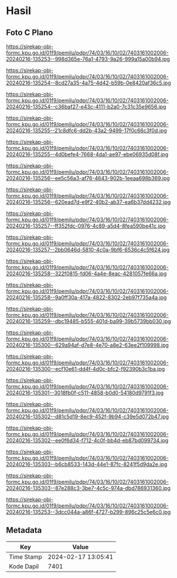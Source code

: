 # Hasil

## Foto C Plano

https://sirekap-obj-formc.kpu.go.id/01f9/pemilu/pdpr/74/03/16/10/02/7403161002006-20240216-135253--998d365e-76a1-4793-9a26-999a15a00b94.jpg

https://sirekap-obj-formc.kpu.go.id/01f9/pemilu/pdpr/74/03/16/10/02/7403161002006-20240216-135254--8cd27a35-4a75-4d42-b59b-0e8420af36c5.jpg

https://sirekap-obj-formc.kpu.go.id/01f9/pemilu/pdpr/74/03/16/10/02/7403161002006-20240216-135254--c36baf27-e43c-4111-b2a0-7c31c35e9656.jpg

https://sirekap-obj-formc.kpu.go.id/01f9/pemilu/pdpr/74/03/16/10/02/7403161002006-20240216-135255--21c8dfc6-dd2b-43a2-9499-17f0c66c3f0d.jpg

https://sirekap-obj-formc.kpu.go.id/01f9/pemilu/pdpr/74/03/16/10/02/7403161002006-20240216-135255--4d0befe4-7668-4da1-ae97-ebe06935d08f.jpg

https://sirekap-obj-formc.kpu.go.id/01f9/pemilu/pdpr/74/03/16/10/02/7403161002006-20240216-135256--ee5c56a3-af76-4643-902b-1eeaa698b369.jpg

https://sirekap-obj-formc.kpu.go.id/01f9/pemilu/pdpr/74/03/16/10/02/7403161002006-20240216-135256--620ead7d-e9f2-40b2-ab37-ea6b37dd4232.jpg

https://sirekap-obj-formc.kpu.go.id/01f9/pemilu/pdpr/74/03/16/10/02/7403161002006-20240216-135257--ff352fdc-0976-4c89-a5d4-8fea590be41c.jpg

https://sirekap-obj-formc.kpu.go.id/01f9/pemilu/pdpr/74/03/16/10/02/7403161002006-20240216-135257--2bb0646d-5810-4c0a-9bf6-6536c4c5f624.jpg

https://sirekap-obj-formc.kpu.go.id/01f9/pemilu/pdpr/74/03/16/10/02/7403161002006-20240216-135258--322f0815-fd06-4a4e-8eac-4281057fe66a.jpg

https://sirekap-obj-formc.kpu.go.id/01f9/pemilu/pdpr/74/03/16/10/02/7403161002006-20240216-135258--9a0ff30a-417a-4822-8302-2eb97f735a4a.jpg

https://sirekap-obj-formc.kpu.go.id/01f9/pemilu/pdpr/74/03/16/10/02/7403161002006-20240216-135259--dbc19485-b555-401d-ba99-39b5739bb030.jpg

https://sirekap-obj-formc.kpu.go.id/01f9/pemilu/pdpr/74/03/16/10/02/7403161002006-20240216-135300--629a94af-d7e8-4e70-a8e2-63ee2f109998.jpg

https://sirekap-obj-formc.kpu.go.id/01f9/pemilu/pdpr/74/03/16/10/02/7403161002006-20240216-135300--ecf10e61-dd4f-4d0c-bfc2-f92390b3c1ba.jpg

https://sirekap-obj-formc.kpu.go.id/01f9/pemilu/pdpr/74/03/16/10/02/7403161002006-20240216-135301--3018fb0f-c511-4858-b0d0-54180d9791f3.jpg

https://sirekap-obj-formc.kpu.go.id/01f9/pemilu/pdpr/74/03/16/10/02/7403161002006-20240216-135302--d81c5d19-8ec9-452f-9b94-c39e5d072b47.jpg

https://sirekap-obj-formc.kpu.go.id/01f9/pemilu/pdpr/74/03/16/10/02/7403161002006-20240216-135302--ee0f6d34-f712-4c0f-bb4d-eb87bd099734.jpg

https://sirekap-obj-formc.kpu.go.id/01f9/pemilu/pdpr/74/03/16/10/02/7403161002006-20240216-135303--b6cb8533-143d-44e1-87fc-8241f5d9da2e.jpg

https://sirekap-obj-formc.kpu.go.id/01f9/pemilu/pdpr/74/03/16/10/02/7403161002006-20240216-135303--87e288c3-3be7-4c5c-974a-dbd786931360.jpg

https://sirekap-obj-formc.kpu.go.id/01f9/pemilu/pdpr/74/03/16/10/02/7403161002006-20240216-135253--3dcc044a-a86f-4727-b299-896c25c5e6c0.jpg


## Metadata

| Key        | Value               |
| ---------- | ------------------- |
| Time Stamp | 2024-02-17 13:05:41 |
| Kode Dapil | 7401                |




